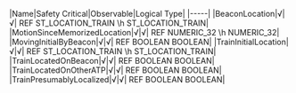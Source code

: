 ﻿

|Name|Safety Critical|Observable|Logical Type|
|-----|
|BeaconLocation|√|√| REF ST_LOCATION_TRAIN \h ST_LOCATION_TRAIN|
|MotionSinceMemorizedLocation|√|√| REF NUMERIC_32 \h NUMERIC_32|
|MovingInitialByBeacon|√|√| REF BOOLEAN BOOLEAN|
|TrainInitialLocation|√|√| REF ST_LOCATION_TRAIN \h ST_LOCATION_TRAIN|
|TrainLocatedOnBeacon|√|√| REF BOOLEAN BOOLEAN|
|TrainLocatedOnOtherATP|√|√| REF BOOLEAN BOOLEAN|
|TrainPresumablyLocalized|√|√| REF BOOLEAN BOOLEAN|

